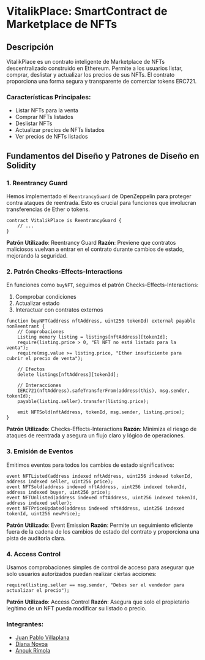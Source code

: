# VitalikPlace: SmartContract de Marketplace de NFTs

## Descripción

VitalikPlace es un contrato inteligente de Marketplace de NFTs descentralizado construido en Ethereum. Permite a los usuarios listar, comprar, deslistar y actualizar los precios de sus NFTs. El contrato proporciona una forma segura y transparente de comerciar tokens ERC721.

### Características Principales:
- Listar NFTs para la venta
- Comprar NFTs listados
- Deslistar NFTs
- Actualizar precios de NFTs listados
- Ver precios de NFTs listados

## Fundamentos del Diseño y Patrones de Diseño en Solidity

### 1. Reentrancy Guard

Hemos implementado el `ReentrancyGuard` de OpenZeppelin para proteger contra ataques de reentrada. Esto es crucial para funciones que involucran transferencias de Ether o tokens.

```solidity
contract VitalikPlace is ReentrancyGuard {
    // ...
}
```

**Patrón Utilizado**: Reentrancy Guard
**Razón**: Previene que contratos maliciosos vuelvan a entrar en el contrato durante cambios de estado, mejorando la seguridad.

### 2. Patrón Checks-Effects-Interactions

En funciones como `buyNFT`, seguimos el patrón Checks-Effects-Interactions:

1. Comprobar condiciones
2. Actualizar estado
3. Interactuar con contratos externos

```solidity
function buyNFT(address nftAddress, uint256 tokenId) external payable nonReentrant {
    // Comprobaciones
    Listing memory listing = listings[nftAddress][tokenId];
    require(listing.price > 0, "El NFT no está listado para la venta");
    require(msg.value >= listing.price, "Ether insuficiente para cubrir el precio de venta");

    // Efectos
    delete listings[nftAddress][tokenId];

    // Interacciones
    IERC721(nftAddress).safeTransferFrom(address(this), msg.sender, tokenId);
    payable(listing.seller).transfer(listing.price);

    emit NFTSold(nftAddress, tokenId, msg.sender, listing.price);
}
```

**Patrón Utilizado**: Checks-Effects-Interactions
**Razón**: Minimiza el riesgo de ataques de reentrada y asegura un flujo claro y lógico de operaciones.

### 3. Emisión de Eventos

Emitimos eventos para todos los cambios de estado significativos:

```solidity
event NFTListed(address indexed nftAddress, uint256 indexed tokenId, address indexed seller, uint256 price);
event NFTSold(address indexed nftAddress, uint256 indexed tokenId, address indexed buyer, uint256 price);
event NFTUnlisted(address indexed nftAddress, uint256 indexed tokenId, address indexed seller);
event NFTPriceUpdated(address indexed nftAddress, uint256 indexed tokenId, uint256 newPrice);
```

**Patrón Utilizado**: Event Emission
**Razón**: Permite un seguimiento eficiente fuera de la cadena de los cambios de estado del contrato y proporciona una pista de auditoría clara.

### 4. Access Control

Usamos comprobaciones simples de control de acceso para asegurar que solo usuarios autorizados puedan realizar ciertas acciones:

```solidity
require(listing.seller == msg.sender, "Debes ser el vendedor para actualizar el precio");
```

**Patrón Utilizado**: Access Control
**Razón**: Asegura que solo el propietario legítimo de un NFT pueda modificar su listado o precio.


### Integrantes: 
- [Juan Pablo Villaplana](https://github.com/PabloVillaplana)
- [Diana Novoa](https://github.com/nov0ax)
- [Anouk Rímola](https://github.com/AnoukRImola)
